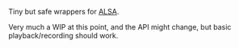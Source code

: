 Tiny but safe wrappers for [ALSA](http://http://alsa-project.org).

Very much a WIP at this point, and the API might change, but basic playback/recording should work.
